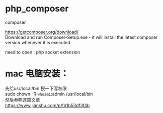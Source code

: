 # php_composer
composer

https://getcomposer.org/download/ <br>
Download and run Composer-Setup.exe - it will install the latest composer version whenever it is executed.<br>
 
need to open : php socket extension

# mac 电脑安装：
先给usr/local/bin 授一下写权限<br>
sudo chown -R `whoami`:admin /usr/local/bin <br>
然后参照这篇文章<br>
https://www.jianshu.com/p/fd1b53df3f4b<br>



